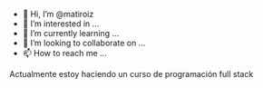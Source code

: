 - 👋 Hi, I’m @matiroiz
- 👀 I’m interested in ...
- 🌱 I’m currently learning ...
- 💞️ I’m looking to collaborate on ...
- 📫 How to reach me ...

Actualmente estoy haciendo un curso de programación full stack 
<!---
matiroiz/matiroiz is a ✨ special ✨ repository because its `README.md` (this file) appears on your GitHub profile.
You can click the Preview link to take a look at your changes.
--->

